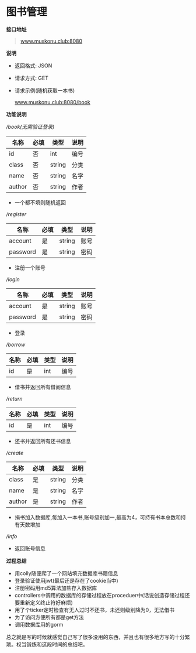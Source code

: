 # 图书管理

**接口地址**

> www.muskonu.club:8080

**说明**

- 返回格式: JSON

- 请求方式: GET

- 请求示例(随机获取一本书)

  www.muskonu.club:8080/book

**功能说明**

*/book(无需验证登录)*

| 名称 | 必填 | 类型   | 说明         |
| ---- | ---- | ------ | ------------ |
| id   | 否   | int    |     编号     |
|class | 否   | string |     分类     |
| name | 否   | string |     名字     |
|author| 否   | string |     作者     |

- 一个都不填则随机返回

*/register*

| 名称 | 必填 | 类型     | 说明         |
| ------ | ---- | ------ | ------------ |
| account| 是   | string |     账号     |
|password| 是   | string |     密码     |

- 注册一个账号 

*/login*

| 名称 | 必填 | 类型     | 说明         |
| ------ | ---- | ------ | ------------ |
| account| 是   | string |     账号     |
|password| 是   | string |     密码     |

- 登录

*/borrow*

| 名称 | 必填 | 类型   | 说明         |
| ---- | ---- | ------ | ------------ |
| id   | 是   | int    |     编号     |

- 借书并返回所有借阅信息

*/return*

| 名称 | 必填 | 类型   | 说明         |
| ---- | ---- | ------ | ------------ |
| id   | 是   | int    |     编号     |

- 还书并返回所有还书信息

*/create*

| 名称 | 必填 | 类型   | 说明         |
| ---- | ---- | ------ | ------------ |
|class | 是   | string |     分类     |
| name | 是   | string |     名字     |
|author| 是   | string |     作者     |

- 捐书加入数据库,每加入一本书,账号级别加一,最高为4，可持有书本总数和持有天数增加

*/info*

- 返回账号信息

**过程总结**

- 用colly随便爬了一个网站填充数据库书籍信息
- 登录验证使用jwt(最后还是存在了cookie当中)
- 注册密码用md5算法加盐存入数据库
- controllers中调用的数据库的存储过程放在proceduer中(话说创造存储过程还要重新定义终止符好麻烦)
- 用了个ticker定时检查有无人过时不还书，未还则级别降为0，无法借书
- 为了访问方便所有都是get方法
- 调用数据库用的gorm

总之就是写的时候就感觉自己写了很多没用的东西，并且也有很多地方写的十分繁琐。权当锻炼和这段时间的总结吧。
